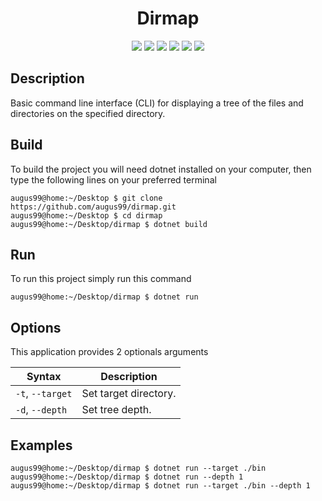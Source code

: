 <p align="center"">
    <h1 align="center">Dirmap</h1>
    <p align="center">
        <img src="https://img.shields.io/badge/made%20with-C%23-blue?style=plastic">
        <img src="https://img.shields.io/badge/license-MIT-green?style=plastic">
        <img src="https://img.shields.io/badge/open%20source-red?style=plastic">
        <img src="https://img.shields.io/badge/suggestions-welcome-green?style=plastic">
        <img src="https://img.shields.io/github/last-commit/augus99/dirmap?style=plastic">
        <img src="https://img.shields.io/github/commit-activity/y/augus99/dirmap?style=plastic">
    </p>
</p>

## Description
Basic command line interface (CLI) for displaying a tree of the files and directories on the specified directory.

## Build
To build the project you will need dotnet installed on your computer, then type the following lines on your preferred terminal
```console
augus99@home:~/Desktop $ git clone https://github.com/augus99/dirmap.git
augus99@home:~/Desktop $ cd dirmap
augus99@home:~/Desktop/dirmap $ dotnet build
```

## Run
To run this project simply run this command
```console
augus99@home:~/Desktop/dirmap $ dotnet run
```

## Options
This application provides 2 optionals arguments

| Syntax           | Description                 |
| ---------------- | --------------------------- |
| `-t`, `--target` | Set target directory.       |
| `-d`, `--depth`  | Set tree depth.             |

## Examples

```console
augus99@home:~/Desktop/dirmap $ dotnet run --target ./bin
augus99@home:~/Desktop/dirmap $ dotnet run --depth 1
augus99@home:~/Desktop/dirmap $ dotnet run --target ./bin --depth 1
```